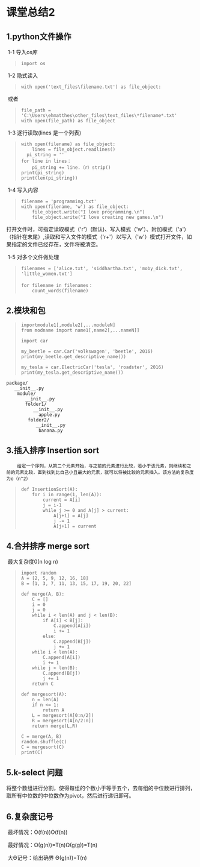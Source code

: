 # 课堂总结2

## 1.python文件操作

​	1-1 导入os库

> ```
> import os
> ```

​    1-2 隐式读入

> ```
> with open('text_files\filename.txt') as file_object: 
> ```

​	或者

> ```
> file_path = 'C:\Users\ehmatthes\other_files\text_files\*filename*.txt' 
> with open(file_path) as file_object 
> ```

​	1-3 逐行读取(lines 是一个列表)

> ```
> with open(filename) as file_object: 
>     lines = file_object.readlines() 
> 	pi_string = '' 
> for line in lines：
>     pi_string += line.（r）strip() 
> print(pi_string) 
> print(len(pi_string)) 
> ```

​	1-4 写入内容

> ```
> filename = 'programming.txt' 
> with open(filename, 'w') as file_object: 
>     file_object.write("I love programming.\n") 
>     file_object.write("I love creating new games.\n") 
> ```

​		打开文件时，可指定读取模式（'r'）(默认)、写入模式（'w'）、附加模式（'a'）（指针在末尾）,读取和写入文件的模式（'r+'）以写入（'w'）模式打开文件，如果指定的文件已经存在，文件将被清空。

​	1-5 对多个文件做处理

> ```
> filenames = ['alice.txt', 'siddhartha.txt', 'moby_dick.txt', 'little_women.txt'] 
> 
> for filename in filenames：
>     count_words(filename) 
> ```

## 2.模块和包

> ```
> importmodule1[,module2[,...moduleN]
> from modname import name1[,name2[,...nameN]]
> 
> import car 
> 
> my_beetle = car.Car('volkswagen', 'beetle', 2016) 
> print(my_beetle.get_descriptive_name()) 
> 
> my_tesla = car.ElectricCar('tesla', 'roadster', 2016) 
> print(my_tesla.get_descriptive_name())
> ```

```
package/
   __init__.py
    module/
       __init__.py
       folder1/
          __init__.py
            apple.py
        folder2/
           __init__.py
            banana.py
```

## 3.插入排序 Insertion sort

 		给定一个序列，从第二个元素开始，与之前的元素进行比较，若小于该元素，则继续和之前的元素比较，直到找到比自己小且最大的元素，就可以将被比较的元素插入。该方法的复杂度为o（n^2）

> ```
> def InsertionSort(A):
>     for i in range(1, len(A)):
>         current = A[i]
>         j = i-1
>         while j >= 0 and A[j] > current:
>             A[j+1] = A[j]
>             j -= 1
>             A[j+1] = current
> ```

## 4.合并排序 merge sort

​		最大复杂度0(n log n)

> ```
> import random
> A = [2, 5, 9, 12, 16, 18]
> B = [1, 3, 7, 11, 13, 15, 17, 19, 20, 22]
> 
> def merge(A, B):
>     C = []
>     i = 0
>     j = 0
>     while i < len(A) and j < len(B):
>         if A[i] < B[j]:
>             C.append(A[i])
>             i += 1
>         else:
>             C.append(B[j])
>             j += 1
>     while i < len(A):
>         C.append(A[i])
>         i += 1
>     while j < len(B):
>         C.append(B[j])
>         j += 1
>     return C
> 
> def mergesort(A):
>     n = len(A)
>     if n <= 1:
>         return A
>     L = mergesort(A[0:n/2])
>     R = mergesort(A[n/2:n])
>     return merge(L,R)
> 
> C = merge(A, B)
> random.shuffle(C)
> C = mergesort(C)
> print(C)
> ```

## 5.k-select 问题

​		将整个数组进行分割，使得每组的个数小于等于五个，去每组的中位数进行排列，取所有中位数的中位数作为pivot，然后进行递归即可。

## 6.复杂度记号

​		最坏情况：O(f(n))O(f(n))

​		最好情况：Ω(g(n))=T(n)Ω(g(g))=T(n)

​		大Θ记号：给出确界 Θ(g(n))=T(n)
